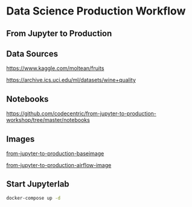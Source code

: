 # Data Science Production Workflow
## From Jupyter to Production

## Data Sources

https://www.kaggle.com/moltean/fruits

https://archive.ics.uci.edu/ml/datasets/wine+quality

## Notebooks

https://github.com/codecentric/from-jupyter-to-production-workshop/tree/master/notebooks

## Images

[from-jupyter-to-production-baseimage](https://hub.docker.com/repository/docker/radtkem/from-jupyter-to-production-baseimage)

[from-jupyter-to-production-airflow-image](https://hub.docker.com/repository/docker/radtkem/from-jupyter-to-production-airflow-image)

## Start Jupyterlab
```bash
docker-compose up -d
```
